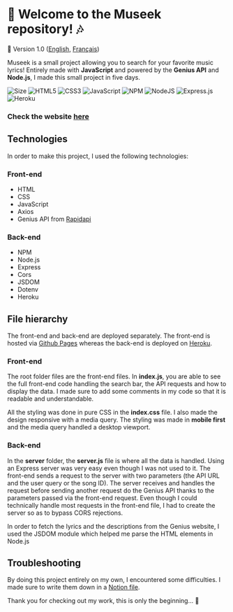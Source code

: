 # :musical_note: Welcome to the Museek repository! :notes:
🚀 Version 1.0 ([English](https://github.com/axel-lgt/museek/blob/master/README.md), [Français](https://github.com/axel-lgt/museek/blob/master/README.fr.md))

Museek is a small project allowing you to search for your favorite music lyrics! Entirely made with **JavaScript**  and powered by the **Genius API** and **Node.js**, I made this small project in five days.

![Size](https://github-size-badge.herokuapp.com/axel-lgt/museek.svg)
![HTML5](https://img.shields.io/badge/html5-%23E34F26.svg?style=for-the-badge&logo=html5&logoColor=white)
![CSS3](https://img.shields.io/badge/css3-%231572B6.svg?style=for-the-badge&logo=css3&logoColor=white)
![JavaScript](https://img.shields.io/badge/javascript-%23323330.svg?style=for-the-badge&logo=javascript&logoColor=%23F7DF1E) 
![NPM](https://img.shields.io/badge/NPM-%23000000.svg?style=for-the-badge&logo=npm&logoColor=white)
![NodeJS](https://img.shields.io/badge/node.js-6DA55F?style=for-the-badge&logo=node.js&logoColor=white)
![Express.js](https://img.shields.io/badge/express.js-%23404d59.svg?style=for-the-badge&logo=express&logoColor=%2361DAFB)
![Heroku](https://img.shields.io/badge/heroku-%23430098.svg?style=for-the-badge&logo=heroku&logoColor=white)

### Check the website [here](https://axel-lgt.github.io/museek/)

## Technologies
In order to make this project, I used the following technologies:


### Front-end
- HTML
- CSS
- JavaScript
- Axios
- Genius API from [Rapidapi](https://rapidapi.com/brianiswu/api/genius)

### Back-end
- NPM
- Node.js
- Express
- Cors
- JSDOM
- Dotenv
- Heroku

## File hierarchy
The front-end and back-end are deployed separately. The front-end is hosted via [Github Pages](https://pages.github.com) whereas the back-end is deployed on [Heroku](https://www.heroku.com).

### Front-end
The root folder files are the front-end files. In **index.js**, you are able to see the full front-end code handling the search bar, the API requests and how to display the data. I made sure to add some comments in my code so that it is readable and understandable.

All the styling was done in pure CSS in the **index.css** file. I also made the design responsive with a media query. The styling was made in **mobile first** and the media query handled a desktop viewport.

### Back-end
In the **server** folder, the **server.js** file is where all the data is handled. Using an Express server was very easy even though I was not used to it. The front-end sends a request to the server with two parameters (the API URL and the user query or the song ID). The server receives and handles the request before sending another request do the Genius API thanks to the parameters passed via the front-end request. Even though I could technically handle most requests in the front-end file, I had to create the server so as to bypass CORS rejections.

In order to fetch the lyrics and the descriptions from the Genius website, I used the JSDOM module which helped me parse the HTML elements in Node.js

## Troubleshooting
By doing this project entirely on my own, I encountered some difficulties. I made sure to write them down in a [Notion file](https://blue-tank-59c.notion.site/Journal-30c9adb8e2ed429eb0f87f2148156cad).

Thank you for checking out my work, this is only the beginning... 👀
